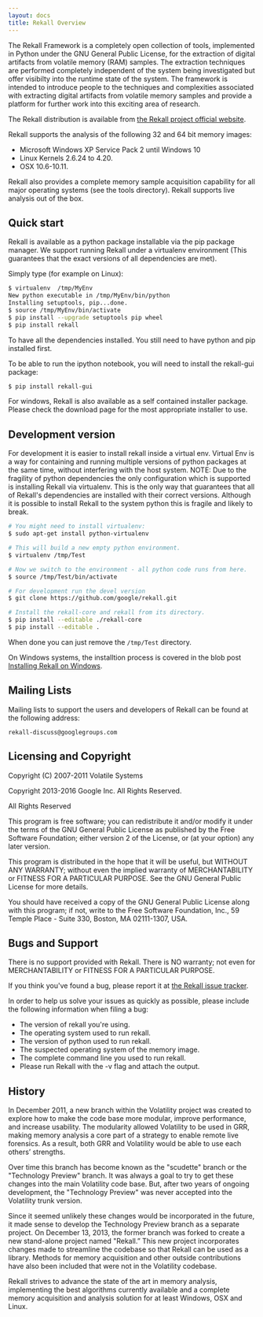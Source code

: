 ```yaml
---
layout: docs
title: Rekall Overview
---
```


The Rekall Framework is a completely open collection of tools, implemented in
Python under the GNU General Public License, for the extraction of digital
artifacts from volatile memory (RAM) samples.  The extraction techniques are
performed completely independent of the system being investigated but offer
visibilty into the runtime state of the system. The framework is intended to
introduce people to the techniques and complexities associated with extracting
digital artifacts from volatile memory samples and provide a platform for
further work into this exciting area of research.

The Rekall distribution is available from
[the Rekall project official website](http://www.rekall-forensic.com/).

Rekall supports the analysis of the following 32 and 64 bit memory images:

* Microsoft Windows XP Service Pack 2 until Windows 10
* Linux Kernels 2.6.24 to 4.20.
* OSX 10.6-10.11.

Rekall also provides a complete memory sample acquisition capability for all
major operating systems (see the tools directory). Rekall supports live
analysis out of the box.

## Quick start

Rekall is available as a python package installable via the pip package
manager. We support running Rekall under a virtualenv environment (This
guarantees that the exact versions of all dependencies are met).

Simply type (for example on Linux):

```sh
$ virtualenv  /tmp/MyEnv
New python executable in /tmp/MyEnv/bin/python
Installing setuptools, pip...done.
$ source /tmp/MyEnv/bin/activate
$ pip install --upgrade setuptools pip wheel
$ pip install rekall
```

To have all the dependencies installed. You still need to have python and pip
installed first.

To be able to run the ipython notebook, you will need to install the rekall-gui
package:

```sh
$ pip install rekall-gui
```

For windows, Rekall is also available as a self contained installer
package. Please check the download page for the most appropriate installer to
use.

## Development version

For development it is easier to install rekall inside a virtual env. Virtual Env
is a way for containing and running multiple versions of python packages at the
same time, without interfering with the host system. NOTE: Due to the fragility
of python dependencies the only configuration which is supported is installing
Rekall via virtualenv. This is the only way that guarantees that all of Rekall's
dependencies are installed with their correct versions. Although it is possible
to install Rekall to the system python this is fragile and likely to break.

```sh
# You might need to install virtualenv:
$ sudo apt-get install python-virtualenv

# This will build a new empty python environment.
$ virtualenv /tmp/Test

# Now we switch to the environment - all python code runs from here.
$ source /tmp/Test/bin/activate

# For development run the devel version
$ git clone https://github.com/google/rekall.git

# Install the rekall-core and rekall from its directory.
$ pip install --editable ./rekall-core
$ pip install --editable .
```

When done you can just remove the `/tmp/Test` directory.

On Windows systems, the installtion process is covered in the blob post
[Installing Rekall on Windows](http://rekall-forensic.blogspot.ch/2015/09/installing-rekall-on-windows.html).

## Mailing Lists

Mailing lists to support the users and developers of Rekall
can be found at the following address:

    rekall-discuss@googlegroups.com

## Licensing and Copyright

Copyright (C) 2007-2011 Volatile Systems

Copyright 2013-2016 Google Inc. All Rights Reserved.

All Rights Reserved

This program is free software; you can redistribute it and/or
modify it under the terms of the GNU General Public License
as published by the Free Software Foundation; either version 2
of the License, or (at your option) any later version.

This program is distributed in the hope that it will be useful,
but WITHOUT ANY WARRANTY; without even the implied warranty of
MERCHANTABILITY or FITNESS FOR A PARTICULAR PURPOSE.  See the
GNU General Public License for more details.

You should have received a copy of the GNU General Public License
along with this program; if not, write to the Free Software
Foundation, Inc., 59 Temple Place - Suite 330, Boston, MA
02111-1307, USA.


## Bugs and Support

There is no support provided with Rekall. There is NO
warranty; not even for MERCHANTABILITY or FITNESS FOR A PARTICULAR
PURPOSE.

If you think you've found a bug, please report it at
 [the Rekall issue tracker](https://github.com/google/rekall/issues).

In order to help us solve your issues as quickly as possible,
please include the following information when filing a bug:

* The version of rekall you're using.
* The operating system used to run rekall.
* The version of python used to run rekall.
* The suspected operating system of the memory image.
* The complete command line you used to run rekall.
* Please run Rekall with the -v flag and attach the output.

## History

In December 2011, a new branch within the Volatility project was created to
explore how to make the code base more modular, improve performance, and
increase usability. The modularity allowed Volatility to be used in GRR, making
memory analysis a core part of a strategy to enable remote live forensics.  As a
result, both GRR and Volatility would be able to use each others’ strengths.

Over time this branch has become known as the "scudette" branch or the
"Technology Preview" branch.  It was always a goal to try to get these changes
into the main Volatility code base.  But, after two years of ongoing
development, the "Technology Preview" was never accepted into the Volatility
trunk version.

Since it seemed unlikely these changes would be incorporated in the future, it
made sense to develop the Technology Preview branch as a separate project. On
December 13, 2013, the former branch was forked to create a new stand-alone
project named "Rekall.” This new project incorporates changes made to streamline
the codebase so that Rekall can be used as a library. Methods for memory
acquisition and other outside contributions have also been included that were
not in the Volatility codebase.

Rekall strives to advance the state of the art in memory analysis, implementing
the best algorithms currently available and a complete memory acquisition and
analysis solution for at least Windows, OSX and Linux.
